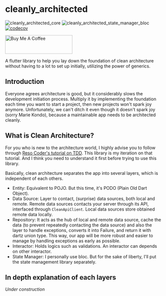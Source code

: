 # cleanly_architected

![cleanly_architected_core](https://github.com/moseskarunia/cleanly-architected/workflows/cleanly_architected_core/badge.svg) ![cleanly_architected_state_manager_bloc](https://github.com/moseskarunia/cleanly-architected/workflows/cleanly_architected_state_manager_bloc/badge.svg) [![codecov](https://codecov.io/gh/moseskarunia/cleanly-architected/branch/master/graph/badge.svg?token=3AT2NUV710)](https://codecov.io/gh/moseskarunia/cleanly-architected)

<a href="https://www.buymeacoffee.com/moseskarunia" target="_blank"><img src="https://cdn.buymeacoffee.com/buttons/v2/default-yellow.png" alt="Buy Me A Coffee" style="height: 60px !important;width: 217px !important;" ></a>

A flutter library to help you lay down the foundation of clean architecture without having to a lot to set up initially, utilizing the power of generics.

## Introduction 

Everyone agrees architecture is good, but it considerably slows the development initiation process. Multiply it by implementing the foundation each time you want to start a project, then new projects won't spark joy anymore. Unfortunately, we can't ditch it even though it doesn't spark joy (sorry Marie Kondo), because a maintainable app needs to be architected cleanly.

## What is Clean Architecture?

For you who is new to the architecture world, I highly advise you to follow through [Reso Coder's tutorial on TDD](https://resocoder.com/category/tutorials/flutter/tdd-clean-architecture/). This library is my iteration on that tutorial. And I think you need to understand it first before trying to use this library.

Basically, clean architecture separates the app into several layers, which is independent of each others.
- Entity: Equivalent to POJO. But this time, it's PODO (Plain Old Dart Object).
- Data Source: Layer to contact, (surprise) data sources, both local and remote. Remote data sources contacts your server through its API, interfaced through `CleanApiClient`. Local data sources store obtained remote data locally.
- Repository: It acts as the hub of local and remote data source, cache the data (to prevent repeatedly contacting the data source) and also the layer to handle exceptions, converts it into Failure, and return it with dartz union type. This way, our app will be more robust and easier to manage by handling exceptions as early as possible.
- Interactor: Holds logics such as validations. An interactor can depends on other interactor.
- State Manager: I personally use bloc. But for the sake of liberty, I'll put the state management library separately.

## In depth explanation of each layers

_Under construction_